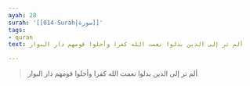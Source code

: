```yaml
---
ayah: 28
surah: '[[014-Surah|سورة]]'
tags:
- quran
text: ألم تر إلى الذين بدلوا نعمت الله كفرا وأحلوا قومهم دار البوار

---
```

> ألم تر إلى الذين بدلوا نعمت الله كفرا وأحلوا قومهم دار البوار
